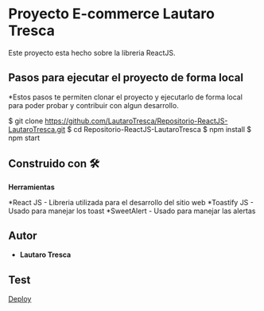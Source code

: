# Proyecto E-commerce Lautaro Tresca

Este proyecto esta hecho sobre la libreria ReactJS.

## Pasos para ejecutar el proyecto de forma local
*Estos pasos te permiten clonar el proyecto y ejecutarlo de forma local para poder probar y contribuir con algun desarrollo.

$ git clone https://github.com/LautaroTresca/Repositorio-ReactJS-LautaroTresca.git
$ cd Repositorio-ReactJS-LautaroTresca 
$ npm install
$ npm start

## Construido con 🛠️

**Herramientas**

*React JS - Libreria utilizada para el desarrollo del sitio web
*Toastify JS - Usado para manejar los toast
*SweetAlert - Usado para manejar las alertas

## Autor
* **Lautaro Tresca**

## Test
[Deploy](http://repositorio-react-js-lautaro-tresca.vercel.app/)


